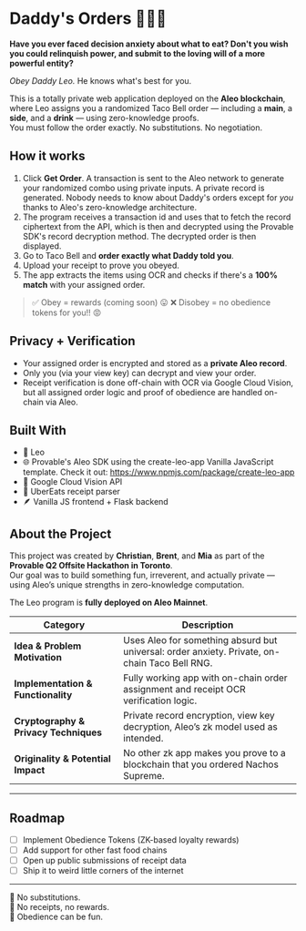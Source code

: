 # Daddy's Orders 🌯🦁🥤

**Have you ever faced decision anxiety about what to eat? Don't you wish you could relinquish power, and submit to the loving will of a more powerful entity?**

_Obey Daddy Leo._ He knows what's best for you.

This is a totally private web application deployed on the **Aleo blockchain**, where Leo assigns you a randomized Taco Bell order — including a **main**, a **side**, and a **drink** — using zero-knowledge proofs.  
You must follow the order exactly. No substitutions. No negotiation.

## How it works

1. Click **Get Order**. A transaction is sent to the Aleo network to generate your randomized combo using private inputs. A private record is generated. Nobody needs to know about Daddy's orders except for *you* thanks to Aleo's zero-knowledge architecture.
2. The program receives a transaction id and uses that to fetch the record ciphertext from the API, which is then and decrypted using the Provable SDK's record decryption method. The decrypted order is then displayed.
3. Go to Taco Bell and **order exactly what Daddy told you**.
4. Upload your receipt to prove you obeyed.
5. The app extracts the items using OCR and checks if there's a **100% match** with your assigned order.

> ✅ Obey = rewards (coming soon)  😛
> ❌ Disobey = no obedience tokens for you!! 😡

## Privacy + Verification

- Your assigned order is encrypted and stored as a **private Aleo record**.
- Only you (via your view key) can decrypt and view your order.
- Receipt verification is done off-chain with OCR via Google Cloud Vision, but all assigned order logic and proof of obedience are handled on-chain via Aleo.

## Built With

- 🧠 Leo
- 🌐 Provable's Aleo SDK using the create-leo-app Vanilla JavaScript template. Check it out: https://www.npmjs.com/package/create-leo-app
- 📸 Google Cloud Vision API
- 🧾 UberEats receipt parser
- 🪶 Vanilla JS frontend + Flask backend

## About the Project

This project was created by **Christian**, **Brent**, and **Mia** as part of the **Provable Q2 Offsite Hackathon in Toronto**.  
Our goal was to build something fun, irreverent, and actually private — using Aleo’s unique strengths in zero-knowledge computation.

The Leo program is **fully deployed on Aleo Mainnet**.


| Category                     | Description                                                                                  
|-----------------------------|----------------------------------------------------------------------------------------------
| **Idea & Problem Motivation** | Uses Aleo for something absurd but universal: order anxiety. Private, on-chain Taco Bell RNG.
| **Implementation & Functionality** | Fully working app with on-chain order assignment and receipt OCR verification logic.
| **Cryptography & Privacy Techniques** | Private record encryption, view key decryption, Aleo’s zk model used as intended.
| **Originality & Potential Impact** | No other zk app makes you prove to a blockchain that you ordered Nachos Supreme.

---

## Roadmap

- [ ] Implement Obedience Tokens (ZK-based loyalty rewards)
- [ ] Add support for other fast food chains
- [ ] Open up public submissions of receipt data
- [ ] Ship it to weird little corners of the internet

---

🛑 No substitutions.  
🧾 No receipts, no rewards.  
🦀 Obedience can be fun.

